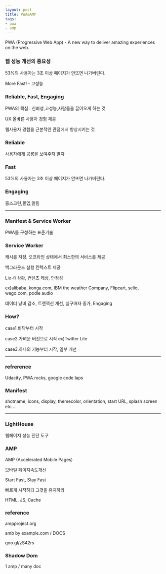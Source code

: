 ```yaml
---
layout: post
title: PWA&AMP
tags:
- pwa
- amp
---
```


PWA (Progressive Web App) - A new way to deliver amazing experiences on the web.


### 웹 성능 개선의 중요성 


53%의 사용자는 3초 이상 페이지가 안뜨면 나가버린다.

More Fast! - 고성능



### Reliable, Fast, Engaging

PWA의 핵심 : 신뢰성,고성능,사람들을 끌어오게 하는 것

UX 올바른 사용자 경험 제공

웹사용자 경험을 근본적인 관점에서 향상시키는 것

### Reliable

사용자에게 공룡을 보여주지 말자


### Fast

53%의 사용자는 3초 이상 페이지가 안뜨면 나가버린다.


### Engaging

홈스크린,몰입,알림


---

### Manifest & Service Worker

PWA를 구성하는 표준기술


### Service Worker

캐시를 저장, 오프라인 상태에서 최소한의 서비스를 제공

백그라운드 실행 컨텍스트 제공

Lie-fi 상황, 컨텐츠 캐싱, 안정성


ex)alibaba, konga.com, IBM the weather Company, Flipcart, selio, wego.com, podle audio

데이터 낭비 감소, 트랜잭션 개선, 실구매자 증가, Engaging


### How?

case1.바닥부터 시작

case2.가벼운 버전으로 시작 ex)Twitter Lite

case3.하나의 기능부터 시작, 일부 개선


---


### refrerence

Udacity, PWA.rocks, google code laps


### Manifest

shotname, icons, display, themecolor, orientation, start URL, splash screen etc...


---

### LightHouse

웹페이지 성능 진단 도구


### AMP

AMP (Accelerated Mobile Pages)

모바일 페이지속도개선

Start Fast, Stay Fast

빠르게 시작하되 그것을 유지하라

HTML, JS, Cache


### reference

ampproject.org

amb by example.com / DOCS

goo.gl/zS42rs


### Shadow Dom

1 amp / many doc



